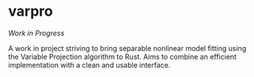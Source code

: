 # varpro

_Work in Progress_

A work in project striving to bring separable nonlinear model fitting using the Variable Projection algorithm to Rust. Aims to combine an efficient implementation with a clean and usable interface.
